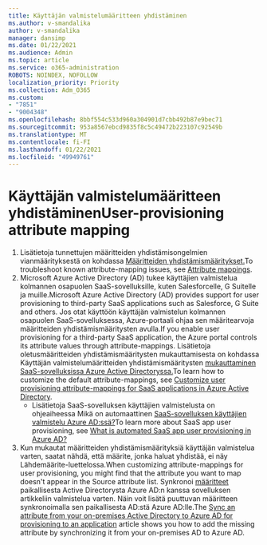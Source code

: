 ```yaml
---
title: Käyttäjän valmistelumääritteen yhdistäminen
ms.author: v-smandalika
author: v-smandalika
manager: dansimp
ms.date: 01/22/2021
ms.audience: Admin
ms.topic: article
ms.service: o365-administration
ROBOTS: NOINDEX, NOFOLLOW
localization_priority: Priority
ms.collection: Adm_O365
ms.custom:
- "7851"
- "9004348"
ms.openlocfilehash: 8bbf554c533d960a304901d7cbb492b87e9bec71
ms.sourcegitcommit: 953a8567ebcd9835f8c5c49472b223107c92549b
ms.translationtype: MT
ms.contentlocale: fi-FI
ms.lasthandoff: 01/22/2021
ms.locfileid: "49949761"
---
```

# <a name="user-provisioning-attribute-mapping"></a><span data-ttu-id="6d887-102">Käyttäjän valmistelumääritteen yhdistäminen</span><span class="sxs-lookup"><span data-stu-id="6d887-102">User-provisioning attribute mapping</span></span>

1. <span data-ttu-id="6d887-103">Lisätietoja tunnettujen määritteiden yhdistämisongelmien vianmäärityksestä on kohdassa [Määritteiden yhdistämismääritykset.](https://docs.microsoft.com/azure/active-directory/app-provisioning/known-issues#attribute-mappings)</span><span class="sxs-lookup"><span data-stu-id="6d887-103">To troubleshoot known attribute-mapping issues, see [Attribute mappings](https://docs.microsoft.com/azure/active-directory/app-provisioning/known-issues#attribute-mappings).</span></span> 
2. <span data-ttu-id="6d887-104">Microsoft Azure Active Directory (AD) tukee käyttäjien valmistelua kolmannen osapuolen SaaS-sovelluksille, kuten Salesforcelle, G Suitelle ja muille.</span><span class="sxs-lookup"><span data-stu-id="6d887-104">Microsoft Azure Active Directory (AD) provides support for user provisioning to third-party SaaS applications such as Salesforce, G Suite and others.</span></span> <span data-ttu-id="6d887-105">Jos otat käyttöön käyttäjän valmistelun kolmannen osapuolen SaaS-sovelluksessa, Azure-portaali ohjaa sen määritearvoja määritteiden yhdistämismääritysten avulla.</span><span class="sxs-lookup"><span data-stu-id="6d887-105">If you enable user provisioning for a third-party SaaS application, the Azure portal controls its attribute values through attribute-mappings.</span></span> <span data-ttu-id="6d887-106">Lisätietoja oletusmääritteiden yhdistämismääritysten mukauttamisesta on kohdassa Käyttäjän valmistelumääritteiden yhdistämismääritysten [mukauttaminen SaaS-sovelluksissa Azure Active Directoryssa.](https://docs.microsoft.com/azure/active-directory/app-provisioning/customize-application-attributes)</span><span class="sxs-lookup"><span data-stu-id="6d887-106">To learn how to customize the default attribute-mappings, see [Customize user provisioning attribute-mappings for SaaS applications in Azure Active Directory](https://docs.microsoft.com/azure/active-directory/app-provisioning/customize-application-attributes).</span></span>
    - <span data-ttu-id="6d887-107">Lisätietoja SaaS-sovelluksen käyttäjien valmistelusta on ohjeaiheessa Mikä on automaattinen [SaaS-sovelluksen käyttäjien valmistelu Azure AD:ssä?](https://docs.microsoft.com/azure/active-directory/app-provisioning/user-provisioning)</span><span class="sxs-lookup"><span data-stu-id="6d887-107">To learn more about SaaS app user provisioning, see [What is automated SaaS app user provisioning in Azure AD?](https://docs.microsoft.com/azure/active-directory/app-provisioning/user-provisioning)</span></span> 
3. <span data-ttu-id="6d887-108">Kun mukautat määritteiden yhdistämismäärityksiä käyttäjän valmistelua varten, saatat nähdä, että määrite, jonka haluat yhdistää, ei näy Lähdemäärite-luettelossa.</span><span class="sxs-lookup"><span data-stu-id="6d887-108">When customizing attribute-mappings for user provisioning, you might find that the attribute you want to map doesn't appear in the Source attribute list.</span></span> <span data-ttu-id="6d887-109">Synkronoi [määritteet](https://docs.microsoft.com/azure/active-directory/app-provisioning/user-provisioning-sync-attributes-for-mapping) paikallisesta Active Directorysta Azure AD:n kanssa sovelluksen artikkeliin valmistelua varten. Näin voit lisätä puuttuvan määritteen synkronoimalla sen paikallisesta AD:stä Azure AD:lle.</span><span class="sxs-lookup"><span data-stu-id="6d887-109">The [Sync an attribute from your on-premises Active Directory to Azure AD for provisioning to an application](https://docs.microsoft.com/azure/active-directory/app-provisioning/user-provisioning-sync-attributes-for-mapping) article shows you how to add the missing attribute by synchronizing it from your on-premises AD to Azure AD.</span></span>
